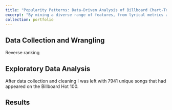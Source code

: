 ```yaml
---
title: "Popularity Patterns: Data-Driven Analysis of Billboard Chart-Toppers"
excerpt: "By mining a diverse range of features, from lyrical metrics and musical elements to song genre, I sought to use a machine learning approach to find patterns and trends in popular music.<img src='/images/genre_weeks.png' width='500' height='300'>"
collection: portfolio
---
```


## Data Collection and Wrangling

Reverse ranking

## Exploratory Data Analysis

After data collection and cleaning I was left with 7941 unique songs that had appeared on the Billboard Hot 100. 

## Results


